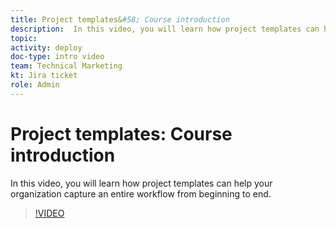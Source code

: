 ```yaml
---
title: Project templates&#58; Course introduction
description:  In this video, you will learn how project templates can help your organization capture an entire workflow from beginning to end.
topic:
activity: deploy
doc-type: intro video
team: Technical Marketing
kt: Jira ticket
role: Admin
---
```

# Project templates: Course introduction

In this video, you will learn how project templates can help your organization capture an entire workflow from beginning to end.

>[!VIDEO](https://video.tv.adobe.com/v/335209/?quality=12)
